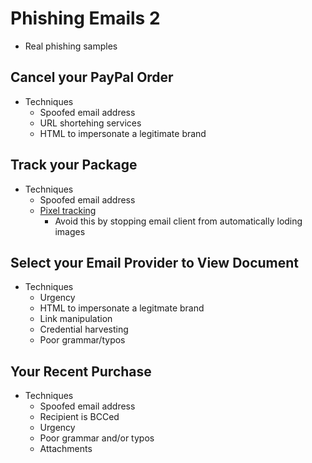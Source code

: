 # Phishing Emails 2


- Real phishing samples

## Cancel your PayPal Order
- Techniques
    - Spoofed email address
    - URL shortehing services
    - HTML to impersonate a legitimate brand

## Track your Package
- Techniques
    - Spoofed email address
    - [Pixel tracking](https://www.theverge.com/22288190/email-pixel-trackers-how-to-stop-images-automatic-download)
        - Avoid this by stopping email client from automatically loding images

## Select your Email Provider to View Document
- Techniques
    - Urgency
    - HTML to impersonate a legitmate brand
    - Link manipulation
    - Credential harvesting
    - Poor grammar/typos

## Your Recent Purchase
- Techniques
    - Spoofed email address
    - Recipient is BCCed
    - Urgency
    - Poor grammar and/or typos
    - Attachments
